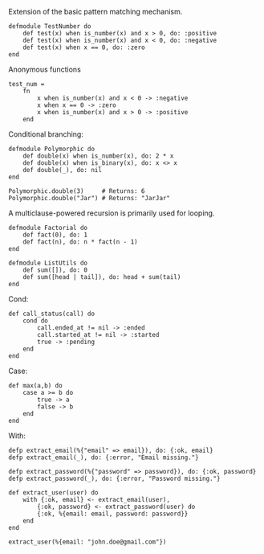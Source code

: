 Extension of the basic pattern matching mechanism.
```
defmodule TestNumber do
	def test(x) when is_number(x) and x > 0, do: :positive
	def test(x) when is_number(x) and x < 0, do: :negative
	def test(x) when x == 0, do: :zero
end
```

Anonymous functions
```
test_num =
	fn
		x when is_number(x) and x < 0 -> :negative
		x when x == 0 -> :zero
		x when is_number(x) and x > 0 -> :positive
	end
```

Conditional branching:
```
defmodule Polymorphic do
	def double(x) when is_number(x), do: 2 * x
	def double(x) when is_binary(x), do: x <> x
	def double(_), do: nil
end

Polymorphic.double(3)     # Returns: 6
Polymorphic.double("Jar") # Returns: "JarJar"
```

A multiclause-powered recursion is primarily used for looping.
```
defmodule Factorial do
	def fact(0), do: 1
	def fact(n), do: n * fact(n - 1)
end
```

```
defmodule ListUtils do
	def sum([]), do: 0
	def sum([head | tail]), do: head + sum(tail)
end
```

Cond:
```
def call_status(call) do
	cond do
		call.ended_at != nil -> :ended
		call.started_at != nil -> :started
		true -> :pending
	end
end
```

Case:
```
def max(a,b) do
	case a >= b do
		true -> a
		false -> b
	end
end
```

With:
```
defp extract_email(%{"email" => email}), do: {:ok, email}
defp extract_email(_), do: {:error, "Email missing."}

defp extract_password(%{"password" => password}), do: {:ok, password}
defp extract_password(_), do: {:error, "Password missing."}

def extract_user(user) do
	with {:ok, email} <- extract_email(user),
		{:ok, password} <- extract_password(user) do
		{:ok, %{email: email, password: password}}
	end
end

extract_user(%{email: "john.doe@gmail.com"})
```